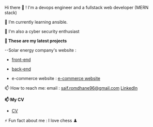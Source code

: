  Hi there 👋 ! I'm a devops engineer and a fullstack web developer (MERN stack)
 
 🌱 I’m currently learning ansible.
 
 🔭 I'm also a cyber security enthusiast
 
__📝 These are my latest projects__ 

--Solar energy company's website :
- [front-end](https://github.com/saifEddineR/solarEnergy_frontend)
- [back-end](https://github.com/saifEddineR/solarEnergy_backend)

- e-commerce website : [e-commerce website](https://github.com/saifEddineR/proShop)

 📫 How to reach me:
 email : saif.romdhane96@gmail.com
  [LinkedIn](https://www.linkedin.com/in/saif-eddine-romdhane/)

__📫 My CV__

- [CV](https://drive.google.com/file/d/14TEPh0xnnnR-wqFarh6NH-IAXDUEm4Aw/view?usp=sharing)


⚡ Fun fact about me : 
 I love chess ♟️
<!--
**saifEddineR/saifEddineR** is a ✨ _special_ ✨ repository because its `README.md` (this file) appears on your GitHub profile.

Here are some ideas to get you started:

- 🔭 I’m currently working on ...
- 🌱 I’m currently learning ...
- 👯 I’m looking to collaborate on ...
- 🤔 I’m looking for help with ...
- 💬 Ask me about ...
- 📫 How to reach me: ...
- 😄 Pronouns: ...
- ⚡ Fun fact: ...
-->
